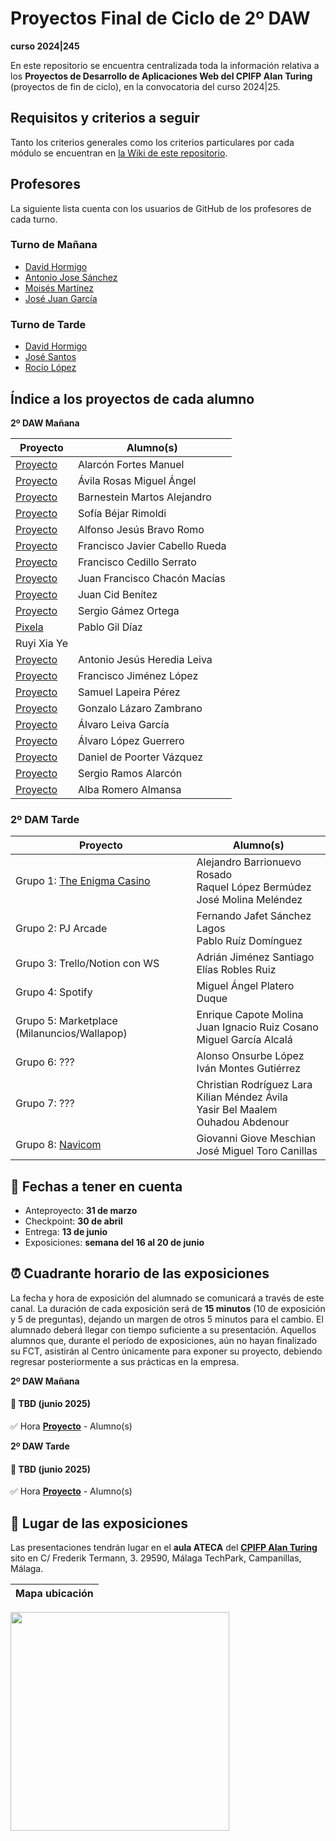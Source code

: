 # Proyectos Final de Ciclo de 2º DAW
**curso 2024|245**

En este repositorio se encuentra centralizada toda la información relativa a los **Proyectos de Desarrollo de Aplicaciones Web del CPIFP Alan Turing** (proyectos de fin de ciclo), en la convocatoria del curso 2024|25.

## Requisitos y criterios a seguir

Tanto los criterios generales como los criterios particulares por cada módulo se encuentran en [la Wiki de este repositorio](https://github.com/CPIFPAlanTuring/2daw-tfc-2425/wiki).

## Profesores 

La siguiente lista cuenta con los usuarios de GitHub de los profesores de cada turno.

### Turno de Mañana

* [David Hormigo](https://github.com/DavidHormigoRamirez)
* [Antonio Jose Sánchez](https://github.com/antoniojosesanchez)
* [Moisés Martínez](https://github.com/MoiCPIFP)
* [José Juan García](https://github.com/jgarmay674)
  
### Turno de Tarde

* [David Hormigo](https://github.com/DavidHormigoRamirez)
* [José Santos]()
* [Rocio López](https://github.com/rlopdav392)

## Índice a los proyectos de cada alumno

**2º DAW Mañana**

|Proyecto | Alumno(s)|
|-----------------------------------------------------------------------------------| ------------------------------|
| [Proyecto](https://github.com/CompiTrabajo2DAW/RETROTECA)                         |Alarcón Fortes Manuel |
| [Proyecto](https://github.com/CompiTrabajo2DAW/RETROTECA)                         |Ávila Rosas Miguel Ángel |
| [Proyecto]()                                                                      |Barnestein Martos Alejandro |
| [Proyecto]()                                                                      |Sofía Béjar Rimoldi |
| [Proyecto]()                                                                      |Alfonso Jesús Bravo Romo |
| [Proyecto]()                                                                      |Francisco Javier Cabello Rueda |
| [Proyecto]()                                                                      |Francisco Cedillo Serrato |
| [Proyecto]()                                                                      |Juan Francisco Chacón Macías |
| [Proyecto]()                                                                      |Juan Cid Benítez |
| [Proyecto]()                                                                      |Sergio Gámez Ortega |
| [Pixela](https://github.com/envyx10/Pixela.git)                                   |Pablo Gil Díaz
                                                                                     Ruyi Xia Ye |
| [Proyecto]()                                                                      |Antonio Jesús Heredia Leiva |
| [Proyecto]()                                                                      |Francisco Jiménez López |
| [Proyecto]()                                                                      |Samuel Lapeira Pérez |
| [Proyecto]()                                                                      |Gonzalo Lázaro Zambrano |
| [Proyecto]()                                                                      |Álvaro Leiva García |
| [Proyecto]()                                                                      |Álvaro López Guerrero |
| [Proyecto]()                                                                      |Daniel de Poorter Vázquez |
| [Proyecto]()                                                                      |Sergio Ramos Alarcón |
| [Proyecto]()                                                                      |Alba Romero Almansa |


### 2º DAM Tarde

|Proyecto | Alumno(s)|
| -----------------------------------------------------------------------------------| ------------------------------|
| Grupo 1: [The Enigma Casino](https://github.com/The-Enigma-Casino/The-Enigma-Casino) | Alejandro Barrionuevo Rosado<br/> Raquel López Bermúdez <br/> José Molina Meléndez |
| Grupo 2: PJ Arcade  | Fernando Jafet Sánchez Lagos <br/> Pablo Ruíz Domínguez |
| Grupo 3: Trello/Notion con WS  |  Adrián Jiménez Santiago<br/> Elías Robles Ruiz |
| Grupo 4: Spotify  | Miguel Ángel Platero Duque |
| Grupo 5: Marketplace (Milanuncios/Wallapop)  | Enrique Capote Molina<br/>Juan Ignacio Ruiz Cosano<br/>Miguel García Alcalá |
| Grupo 6: ???  |  Alonso Onsurbe López<br/>Iván Montes Gutiérrez |
| Grupo 7: ???  | Christian Rodríguez Lara<br/>Kilian Méndez Ávila<br/>Yasir Bel Maalem Ouhadou Abdenour  |
| Grupo 8: [Navicom](https://github.com/TheRealGGIOVI/Navicom.git)  | Giovanni Giove Meschian<br/>José Miguel Toro Canillas |


## 📝 Fechas a tener en cuenta
* Anteproyecto: **31 de marzo**
* Checkpoint:  **30 de abril**
* Entrega: **13 de junio**
* Exposiciones: **semana del 16 al 20 de junio** 

## ⏰ Cuadrante horario de las exposiciones

La fecha y hora de exposición del alumnado se comunicará a través de este canal. La duración de cada exposición será de **15 minutos** (10 de exposición y 5 de preguntas), dejando un margen de otros 5 minutos para el cambio. El alumnado deberá llegar con tiempo suficiente a su presentación. Aquellos alumnos que, durante el período de exposiciones, aún no hayan finalizado su FCT, asistirán al Centro únicamente para exponer su proyecto, debiendo regresar posteriormente a sus prácticas en la empresa.

**2º DAW Mañana**
#### :calendar: TBD (junio 2025)

:white_check_mark:  Hora **[Proyecto]()** - Alumno(s)<br/>



**2º DAW Tarde**
#### :calendar: TBD (junio 2025)

:white_check_mark:  Hora **[Proyecto]()** - Alumno(s)<br/>


## :school: Lugar de las exposiciones

Las presentaciones tendrán lugar en el **aula ATECA** del [**CPIFP Alan Turing**](https://maps.app.goo.gl/JThz6bDRVpknfbNh7) sito en C/ Frederik Termann, 3. 29590, Málaga TechPark, Campanillas, Málaga.

Mapa ubicación             | 
:-------------------------:|
<a href="https://maps.app.goo.gl/JThz6bDRVpknfbNh7" target="_blank"><img src="https://github.com/CPIFPAlanTuring/2daw-tfc-2324/blob/main/CPIFP_mapa_ubicación.png" width="350" /></a> 
